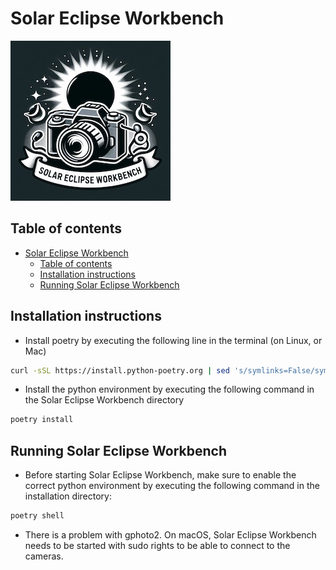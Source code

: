 # Solar Eclipse Workbench

![Solar Eclipse Workbench logo](img/logo-small.jpg)

## Table of contents
- [Solar Eclipse Workbench](#solar-eclipse-workbench)
  - [Table of contents](#table-of-contents)
  - [Installation instructions](#installation-instructions)
  - [Running Solar Eclipse Workbench](#running-solar-eclipse-workbench)


## Installation instructions

- Install poetry by executing the following line in the terminal (on Linux, or Mac)

```bash
curl -sSL https://install.python-poetry.org | sed 's/symlinks=False/symlinks=True/' | python3 -
```

- Install the python environment by executing the following command in the Solar Eclipse Workbench directory

```bash
poetry install
```

## Running Solar Eclipse Workbench

- Before starting Solar Eclipse Workbench, make sure to enable the correct python environment by executing the following command in the installation directory: 
  
```bash
poetry shell
```

- There is a problem with gphoto2.  On macOS, Solar Eclipse Workbench needs to be started with sudo rights to be able to connect to the cameras.